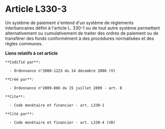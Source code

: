 # Article L330-3

Un système de paiement s'entend d'un système de règlements interbancaires défini à l'article L. 330-1 ou de tout autre
système permettant alternativement ou cumulativement de traiter des ordres de paiement ou de transférer des fonds
conformément à des procédures normalisées et des règles communes.

**Liens relatifs à cet article**

	**Codifié par**:

	  - Ordonnance n°2000-1223 du 14 décembre 2000 (V)

	**Créé par**:

	  - Ordonnance n°2009-866 du 15 juillet 2009 - art. 8

	**Cite**:

	  - Code monétaire et financier - art. L330-1

	**Cité par**:

	  - Code monétaire et financier - art. L330-4 (VD)

